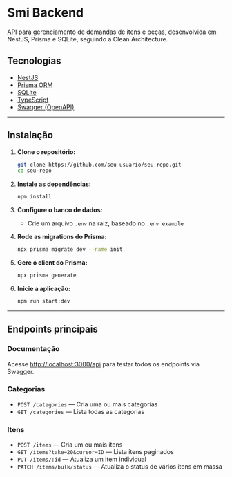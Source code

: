 # Smi Backend

API para gerenciamento de demandas de itens e peças, desenvolvida em NestJS, Prisma e SQLite, seguindo a Clean Architecture.

## Tecnologias

- [NestJS](https://nestjs.com/)
- [Prisma ORM](https://www.prisma.io/)
- [SQLite](https://www.sqlite.org/)
- [TypeScript](https://www.typescriptlang.org/)
- [Swagger (OpenAPI)](https://swagger.io/)

---

## Instalação

1. **Clone o repositório:**

   ```bash
   git clone https://github.com/seu-usuario/seu-repo.git
   cd seu-repo
   ```

2. **Instale as dependências:**

   ```bash
   npm install
   ```

3. **Configure o banco de dados:**

   - Crie um arquivo `.env` na raiz, baseado no `.env example`

4. **Rode as migrations do Prisma:**

   ```bash
   npx prisma migrate dev --name init
   ```

5. **Gere o client do Prisma:**

   ```bash
   npx prisma generate
   ```

6. **Inicie a aplicação:**
   ```bash
   npm run start:dev
   ```

---

## Endpoints principais

### **Documentação**

Acesse [http://localhost:3000/api](http://localhost:3000/api) para testar todos os endpoints via Swagger.

### **Categorias**

- `POST /categories` — Cria uma ou mais categorias
- `GET /categories` — Lista todas as categorias

### **Itens**

- `POST /items` — Cria um ou mais itens
- `GET /items?take=20&cursor=ID` — Lista itens paginados
- `PUT /items/:id` — Atualiza um item individual
- `PATCH /items/bulk/status` — Atualiza o status de vários itens em massa
